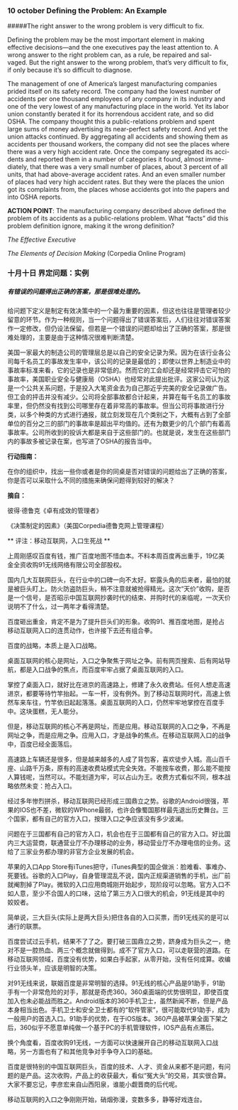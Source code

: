 
### 10 october Defining the Problem: An Example

#####The right answer to the wrong problem is very difficult to fix.


Defining the problem may be the most important element in making effective decisions—and the one executives pay the least attention to. A wrong answer to the right problem can, as a rule, be repaired and sal- vaged. But the right answer to the wrong problem, that’s very difficult to fix, if only because it’s so difficult to diagnose.


The management of one of America’s largest manufacturing companies prided itself on its safety record. The company had the lowest number of accidents per one thousand employees of any company in its industry and one of the very lowest of any manufacturing place in the world. Yet its labor union constantly berated it for its horrendous accident rate, and so did OSHA. The company thought this a public-relations problem and spent large sums of money advertising its near-perfect safety record. And yet the union attacks continued. By aggregating all accidents and showing them as accidents per thousand workers, the company did not see the places where there was a very high accident rate. Once the company segregated its acci- dents and reported them in a number of categories it found, almost imme- diately, that there was a very small number of places, about 3 percent of all units, that had above-average accident rates. And an even smaller number of places had very high accident rates. But they were the places the union got its complaints from, the places whose accidents got into the papers and into OSHA reports.

**ACTION POINT**: The manufacturing company described above defined the problem of its accidents as a public-relations problem. What “facts” did this problem definition ignore, making it the wrong definition?

*The Effective Executive*
 
*The Elements of Decision Making* (Corpedia Online Program)

### 十月十日 界定问题：实例

##### 有错误的问题得出正确的答案，那是很难处理的。

给问题下定义是制定有效决策中的一个最为重要的因素，但这也往往是管理者较少留意的环节。作为一种规则，当一个问题得出了错误答案后，人们往往对错误答案作一定修改，但仍设法保留。但若是一个错误的问题却给出了正确的答案，那是很难处理的，主要是由于这种情况很难判断清楚。

美国一家最大的制造公司的管理层总是以自己的安全记录为荣。因为在该行业各公司每千名员工的事故发生率中，该公司的记录是最低的；即使以世界上制造业中的事故率标准来看，它的记录也是非常低的。然而它的工会却还是经常抨击它可怕的事故率，美国职业安全与健康局（OSHA）也经常对此提出批评。这家公司认为这是一个公共关系问题，于是投入大笔资金去为自己那近乎完美的安全记录做广告。但工会的抨击并没有减少。公司将全部事故都合计起来，并算在每千名员工的事故率里，但仍然没有找到公司哪里存在着非常高的事故率。但当公司将事故进行分类，以多个种类的方式进行通报，就立刻发现在几个类别之下，大概有占到了全部单位的百分之三的部门的事故率是超出平均值的。还有为数更少的几个部门有着高事故率。公司所收到的投诉大都是来自于这些部门的。也就是说，发生在这些部门内的事故多被记录在案，也写进了OSHA的报告当中。


**行动指南：**

在你的组织中，找出一些你或者是你的同桌是否对错误的问题给出了正确的答案，你是否可以采取什么不同的措施来确保问题得到较好的解决？

**摘自：**

彼得·德鲁克《卓有成效的管理者》

《决策制定的因素》（美国Corpedia德鲁克网上管理课程）

** 评注：移动互联网，入口生死战 **

上周刚感叹百度有钱，推广百度地图不惜血本。不料本周百度再出重手，19亿美金全资收购91无线网络有限公司全部股权。

国内几大互联网巨头，在行业中的口碑一向不太好。崭露头角的后来者，最怕的就是被巨头盯上。防火防盗防巨头，稍不注意就被抢得精光。这次“天价”收购，是否是一个信号，是否昭示中国互联网抄袭时代的结束、并购时代的来临呢，一次天价说明不了什么，过一两年才看得清楚。

百度砸出重金，肯定不是为了提升巨头们的形象。收购91、推百度地图，是抢占移动互联网入口的连贯动作，也许接下去还有组合拳。

百度的战略，本质上是入口战略。

桌面互联网的核心是网址，入口之争聚焦于网址之争。前有网页搜索、后有网站导航，都是入口战争的焦点，而百度牢牢占据了桌面互联网的入口。

掌控了桌面入口，就好比在进京的高速路上，修建了永久收费站。任何人想走高速进京，都要等待竹竿抬起。一车一杆，没有例外。到了移动互联网时代，高速上依然车来车往，竹竿依旧起起落落。桌面互联网的入口，仍然牢牢地掌控在百度手中。这块蛋糕，无人能分。

但是，移动互联网的核心不再是网址，而是应用。移动互联网的入口之争，不再是网址之争，而是应用之争。应用入口，才是战争的焦点。在移动互联网入口的战争中，百度已经全面落后。

高速路上车辆还是很多，但是越来越多的人成了背包客，喜欢徒步入城。高山百千座、山路千万条，原有的高速收费站模式完全失效。不能按车收费，那么能不能按人算钱呢，当然可以。不能划道为牢，可以占山为王。收费方式看似不同，根本战略依然未变：抢占入口。

经过多年惨烈拼杀，移动互联网已经形成三国鼎立之势。谷歌的Android很强，苹果的IOS也不差，微软的WPhone最弱，也许会像蜀国那样最先退出历史舞台。三个国家，都有自己的官方入口，按理入口之争应该没有多少波澜。

问题在于三国都有自己的官方入口，机会也在于三国都有自己的官方入口。好比国内三大运营商，联通营业厅不办理移动的业务，移动营业厅不办理电信的业务。这给了三家业务都办理的非官方企业发展的机会。

苹果的入口App Store有iTunes把守，iTunes典型的国企做派：脸难看、事难办、死要钱。谷歌的入口Play，自身管理混乱不说，国内正规渠道销售的手机，出厂前就阉割掉了Play。微软的入口应用商城刚开始起步，现阶段可以忽略。官方入口不如人意，至少不合国人的口味，这给了第三方入口很大的机会，91无线是其中的姣姣者。

简单说，三大巨头(实际上是两大巨头)把住各自的入口买票，而91无线买的是可以通行的联票。

百度尝试过云手机，结果不了了之。要打破三国鼎立之势，跻身成为巨头之一，绝对不是一腔热血、两三个概念就做得到。成不了官方入口，可以走联营的道路。在移动互联网领域，百度没有优势，如果白手起家，从零开始，没有任何成算。收编行业领头羊，应该是明智的决策。

对91无线来说，联姻百度是非常明智的选择。91无线的核心产品是91助手，91助手有一个非常危险的对手，那就是奇虎360。360桌面端的优势很明显，即使百度加入也未必能战而胜之。Android版本的360手机卫士，虽然新闻不断，但是产品本身相当出色。手机卫士和安全卫士都有的“软件管家”，很可能取代91助手，成为一般用户的首选入口。91助手的优势，在于iOS版本。360产品被苹果全面下架之后，360似乎不愿意单纯做一个基于PC的手机管理软件，IOS产品有点滞后。

换个角度看，百度收购91无线，一方面可以快速展开自己的移动互联网入口战略，另一方面也有了和其他竞争对手争夺入口的基础。

百度是很特别的中国互联网巨头，百度的技术、人才、资金从来都不是问题，有问题的是产品。这次收购，产品上的收获最大，看似“冤大头”的交易，其实很合算。大家不要忘记，李彦宏来自山西阳泉，谁能小觑晋商的后代呢。

移动互联网的入口之争刚刚开始，硝烟弥漫，变数多多，静等好戏连台。